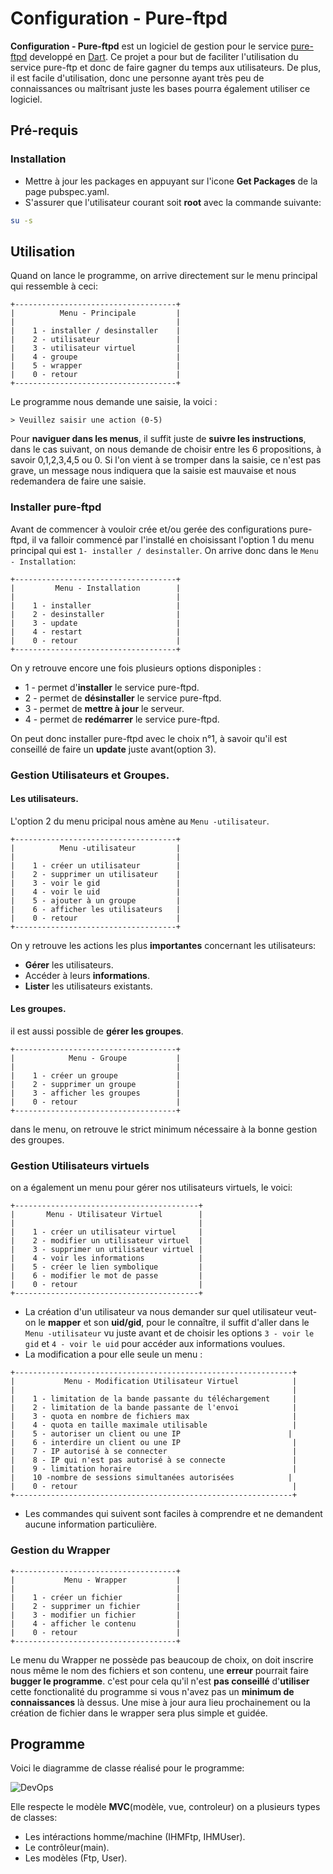 # Configuration - Pure-ftpd
**Configuration - Pure-ftpd** est un logiciel de gestion pour le service [pure-ftpd](https://www.pureftpd.org/project/pure-ftpd/) developpé en [Dart](https://dart.dev/). Ce projet a pour but de faciliter l'utilisation du service pure-ftp et donc de faire gagner du temps aux utilisateurs. De plus, il est facile d'utilisation, donc une personne ayant très peu de connaissances ou maîtrisant juste les bases pourra également utiliser ce logiciel.

## Pré-requis

### Installation

* Mettre à jour les packages en appuyant sur l'icone **Get Packages** de la page pubspec.yaml.
* S'assurer que l'utilisateur courant soit **root** avec la commande suivante:
```bash
su -s
```

## Utilisation 

Quand on lance le programme, on arrive directement sur le menu principal qui ressemble à ceci:
```
+------------------------------------+
|          Menu - Principale         |
|                                    |
|    1 - installer / desinstaller    |
|    2 - utilisateur                 |
|    3 - utilisateur virtuel         |
|    4 - groupe                      |
|    5 - wrapper                     |
|    0 - retour                      |
+------------------------------------+
```
Le programme nous demande une saisie, la voici :
```
> Veuillez saisir une action (0-5)
```
Pour **naviguer dans les menus**, il suffit juste de **suivre les instructions**, dans le cas suivant, on nous demande de choisir entre les 6 propositions, à savoir 0,1,2,3,4,5 ou 0.
Si l'on vient à se tromper dans la saisie, ce n'est pas grave, un message nous indiquera que la saisie est mauvaise et nous redemandera de faire une saisie.
### Installer pure-ftpd
Avant de commencer à vouloir crée et/ou gerée des configurations pure-ftpd, il va falloir commencé par l'installé en choisissant l'option 1 du menu principal qui est `1- installer / desinstaller`.
On arrive donc dans le  `Menu - Installation`:
```
+------------------------------------+
|         Menu - Installation        |
|                                    |
|    1 - installer                   |
|    2 - desinstaller                |
|    3 - update                      |
|    4 - restart                     |
|    0 - retour                      |
+------------------------------------+
```
On y retrouve encore une fois plusieurs options disponiples : 
* 1 - permet d'**installer** le service pure-ftpd.
* 2 - permet de **désinstaller** le service pure-ftpd.
* 3 - permet de **mettre à jour** le serveur.
* 4 - permet de **redémarrer** le service pure-ftpd.

On peut donc installer pure-ftpd avec le choix n°1, à savoir qu'il est conseillé de faire un **update** juste avant(option 3).

### Gestion Utilisateurs et Groupes.
#### Les utilisateurs.
L'option 2 du menu pricipal nous amène au `Menu -utilisateur`.
```
+------------------------------------+
|          Menu -utilisateur         |
|                                    |
|    1 - créer un utilisateur        |
|    2 - supprimer un utilisateur    |
|    3 - voir le gid                 |
|    4 - voir le uid                 |
|    5 - ajouter à un groupe         |
|    6 - afficher les utilisateurs   |
|    0 - retour                      |
+------------------------------------+
```
On y retrouve les actions les plus **importantes** concernant les utilisateurs:
* **Gérer** les utilisateurs.
* Accéder à leurs **informations**.
* **Lister** les utilisateurs existants.

#### Les groupes.
il est aussi possible de **gérer les groupes**.
```
+------------------------------------+
|            Menu - Groupe           |
|                                    |
|    1 - créer un groupe             |
|    2 - supprimer un groupe         |
|    3 - afficher les groupes        |
|    0 - retour                      |
+------------------------------------+
```
dans le menu, on retrouve le strict minimum nécessaire à la bonne gestion des groupes.

### Gestion Utilisateurs virtuels
on a également un menu pour gérer nos utilisateurs virtuels, le voici:
```
+-----------------------------------------+
|       Menu - Utilisateur Virtuel        |
|                                         |
|    1 - créer un utilisateur virtuel     |
|    2 - modifier un utilisateur virtuel  |
|    3 - supprimer un utilisateur virtuel |
|    4 - voir les informations            |
|    5 - créer le lien symbolique         |
|    6 - modifier le mot de passe         |
|    0 - retour                           |
+-----------------------------------------+
```
* La création d'un utilisateur va nous demander sur quel utilisateur veut-on le **mapper** et son **uid/gid**, pour le connaître, il suffit d'aller dans le `Menu -utilisateur` vu juste avant et de choisir les options `3 - voir le gid` et `4 - voir le uid` pour accéder aux informations voulues. 
* La modification a pour elle seule un menu :
```
+--------------------------------------------------------------+
|           Menu - Modification Utilisateur Virtuel            |
|                                                              |
|    1 - limitation de la bande passante du téléchargement     |
|    2 - limitation de la bande passante de l'envoi            |
|    3 - quota en nombre de fichiers max                       |
|    4 - quota en taille maximale utilisable                   |
|    5 - autoriser un client ou une IP                        |
|    6 - interdire un client ou une IP                         |
|    7 - IP autorisé à se connecter                            |
|    8 - IP qui n'est pas autorisé à se connecte               |
|    9 - limitation horaire                                    |
|    10 -nombre de sessions simultanées autorisées            |
|    0 - retour                                                |
+--------------------------------------------------------------+
```
* Les commandes qui suivent sont faciles à comprendre et ne demandent aucune information particulière.

### Gestion du Wrapper
```
+------------------------------------+
|           Menu - Wrapper           |
|                                    |
|    1 - créer un fichier            |
|    2 - supprimer un fichier        |
|    3 - modifier un fichier         |
|    4 - afficher le contenu         |
|    0 - retour                      |
+------------------------------------+
```
Le menu du Wrapper ne possède pas beaucoup de choix, on doit inscrire nous même le nom des fichiers et son contenu, une **erreur** pourrait faire **bugger le programme**.
c'est pour cela qu'il n'est **pas conseillé** d'**utiliser** cette fonctionalité du programme si vous n'avez pas un **minimum de connaissances** là dessus.
Une mise à jour aura lieu prochainement ou la création de fichier dans le wrapper sera plus simple et guidée.

## Programme
Voici le diagramme de classe réalisé pour le programme:

![DevOps](https://user-images.githubusercontent.com/100281360/169568807-7614db2f-5ccc-48c5-a29d-01559e10fede.PNG)

Elle respecte le modèle **MVC**(modèle, vue, controleur)
on a plusieurs types de classes:
* Les intéractions homme/machine (IHMFtp, IHMUser).
* Le contrôleur(main).
* Les modèles (Ftp, User).
